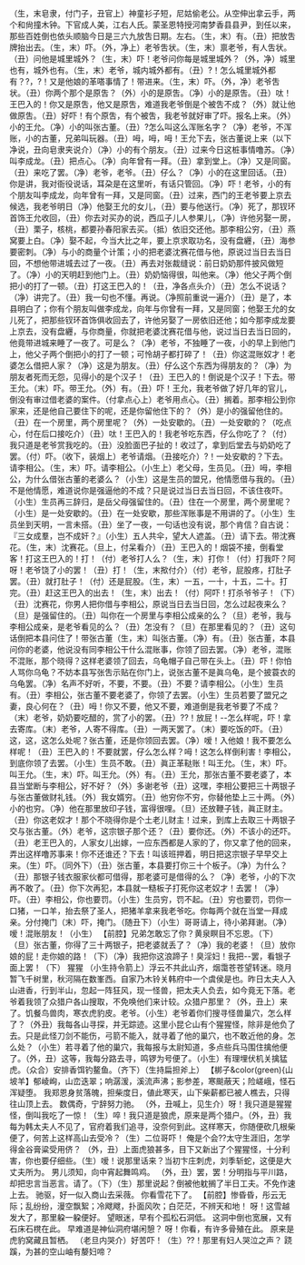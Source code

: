<!-- { "loadSidebar": true } -->
（生，末皂隶，付门子，丑官上）神童衫子短，尼姑偷老公。从空伸出拿云手，两个和尙撞木钟。下官成人美，江右人氏。蒙圣恩特授河南梦香县县尹，到任以来，那些百姓倒也依头顺脑今日是三六九放吿日期。左右。（生，末）有。（丑）把放吿牌抬出去。（生，末）吓。（外，净上）老爷吿状。（生，末）禀老爷，有人吿状。（丑）问他是城里城外？（生，末）吓！老爷问你每是城里城外？（外，净）城里也有，城外也有。（生，末）老爷，城内城外都有。（丑）?！怎么城里城外都有？?，?！又是他娘的革嗒事情了！带进来。（生，末）吓。（外，净）老爷吿状。（丑）你两个那个是原吿？（外）小的是原吿。（净）小的是原吿。（丑）呔！王巴入的！你又是原吿，他又是原吿，难道我老爷倒是个被吿不成？（外）就让他做原吿。（丑）好吓！有个原吿，有个被吿，我老爷就好审了吓。报名上来。（外）小的王允。（净）小的叫张古董。（丑）?怎么叫这么浑账名字？（净）老爷，不浑账，小的古董，兄弟叫玩器。（丑）呣，呣，呣！王允下去，张古董说上来（以下净说，丑向皂隶夹说介）（净）小的有个朋友。（丑）过来今日这桩事情噜苏。（净）叫李成龙。（丑）把点心。（净）向年曾有一拜。（丑）拿到堂上。（净）又是同窗。（丑）来吃了罢。（净）老爷，老爷。（丑）仔么？（净）小的在这里回话。（丑）你是讲，我对衙役说话，耳朶是在这里听，有话只管回。（净）吓！老爷，小的有个朋友叫李成龙，向年曾有一拜，又是同窗。（丑）过来，西门的王老爷要上京去候选，我老爷明日（净）他娶王允的女儿，（丑）要与他送行。（净）死了，那钗环首饰王允收回，（丑）你去对买办的说，西瓜子儿人参果儿，（净）许他另娶一房，（丑）栗子，核桃，都要孙春阳家去买。（抵）依旧交还他。那李相公穷，（丑）燕窝要上白。（净）娶不起，今当大比之年，要上京求取功名，没有盘纒，（丑）海参要密刺。（净）与小的商量个计策；小的把老婆沈赛花借与他，原说过当日去当日回，不想他带进城去过了一夜。（丑）再去对张裁缝说：前日奶奶那件披风做短了。（净）小的天明赶到他门上。（丑）奶奶恼得很，叫他来。（净）他父子两个倒把小的打了一顿。（丑）打这王巴入的！（丑，净各点头介）（丑）怎么不说话？（净）讲完了。（丑）我一句也不懂。再说。（净照前重说一遍介）（丑）是了，本县明白了；你有个朋友叫做李成龙，向年与你曾有一拜，又是同窗；他娶王允的女儿死了，把那些钗环首饰俱收回去了，许他另娶了一房依旧还他；如今那李成龙要上京去，没有盘纒，与你商量，你就把老婆沈赛花借与他，说过当日去当日回的，他竟带进城来睡了一夜了。可是么？（净）老爷，不独睡了一夜，小的早上到他门上，他父子两个倒把小的打了一顿；可怜胡子都打碎了！（丑）你这混账奴才！老婆怎么借把人家？（净）这是为朋友。（丑）仔么这个东西为得朋友的？（净）为朋友者死而无怨，见得小的是个汉子！（丑）王巴入的！倒说是个汉子！下去。带王允。（末）吓。带王允。（外）有。（丑）吓！王允，我老爷做了好几年的官儿，倒没有审过借老婆的案件。（付拿点心上）老爷用点心。（丑）搁着。那李相公到你家来，还是他自己要住下的呢，还是你留他住下的？（外）是小的强留他住的。（丑）在一个房里，两个房里呢？（外）一处安歇的。（丑）一处安歇的？（吃点心，付在后口接吃介）（丑）呔！王巴入的！我老爷吃东西，仔么你吃了？（付）我只道是老爷赏我吃的。（丑）没脸面巴子扯的！收过了，拿到后堂去与奶奶吃了罢。（付）吓。（收下，装烟上）老爷请烟。（丑接吃介）?！一处安歇的？下去。请李相公。（生，末）吓。请李相公。（小生上）老父母，生员见。（丑）呣，李相公，为什么借张古董的老婆么？（小生）这是生员的盟兄，他情愿借与我的。（丑）不是他情愿，难道说你是强逼他的不成？只是说过当日去当日回，不该住夜吓。（小生）生员再三辞归，是岳父母强留住的。（丑）住在一个房里，两个房里呢？（小生）是一处安歇的。（丑）在一处安歇，那些浑账事是不用讲的了。（小生）生员坐到天明，一言未搭。（丑）坐了一夜，一句话也没有说，那个肯信？自古说：『三女成羣，岂不成奸？』（小生）五人共伞，望大人遮盖。（丑）请下去。带沈赛花。（生，末）沈赛花。（旦上，付呆看介）（丑）王巴入的！烟袋不接，倒看堂客！打这王巴入的！打！（付）老爷打人么？（生，末）打你！（付）打我吓？阿呀！老爷饶了小的罢！（丑）打！（生，末揿付介）（付）老爷，屁股疼，打肚子罢。（丑）就打肚子！（付）还是屁股。（生，末）一五，一十，十五，二十。打完。（丑）赶这王巴入的出去！（生，末）出去！（付）阿吓！打杀爷爷子！（下）（丑）沈赛花，你男人把你借与李相公，原说当日去当日回，怎么过起夜来么？（旦）是强留住的。（丑）叫你在一个房里与李相公成亲的么？（旦）老爷，我与李相公成亲，是老爷看见的么？（丑）怎没有？（旦）在那里看见的？（丑）这句话倒把本县问住了！带张古董（生，末）叫张古董。（净）有。（丑）张古董，本县问你的老婆，他说没有同李相公干什么混账事，你领了回去罢。（净）老爷，混账不混账，那个晓得？这样老婆领了回去，乌龟帽子自己带在头上。（丑）吓！你怕人骂你乌龟？不妨本县写张吿示贴在你门上，说张古董不是眞乌龟，是个披蓑衣的乌龟罢。（净）名声不好听，不要，不要。（丑）不要？请李相公。（小生）生员有。（丑）李相公，张古董不要老婆了，你领了去罢。（小生）生员若要了盟兄之妻，良心何在？（丑）呣！你又不要，他又不要，难道倒是我老爷要了不成？（末）老爷，奶奶要吃醋的，赏了小的罢。（丑）??！放屁！--怎么样呢，吓！拿去寄库。（末）老爷，人寄不得库。（丑）一两天罢了。（末）要吃饭的吓。（丑）这，这，这怎么处呢？张古董，还是你领回去罢。（净）嗳！入他娘！我不要怎么样呢！（丑）王巴入的！不要就罢，仔么怎么样？呣！这怎么样倒利害！李相公，到底你领了去罢。（小生）生员不敢。（丑）眞正革鞑账！叫王允。（生，末）吓。叫王允。（生，末）吓。叫王允。（外）有。（丑）王允，那张古董不要老婆了，本县当堂断与李相公，好不好？（外）多谢老爷（丑）这嘿，李相公要把三十两银子与张古董做财礼钱。（外）我女婿穷。（丑）他穷你不穷，你替他垫上三十两。（外）小的也穷。（净）他在那里放印子钱，富得很哩。（旦）还放鞭子钱，眞正财主。（丑）你这老奴才！那个不晓得你是个土老儿财主！过来，到库上去取三十两银子交与张古董。（外）老爷，这宗银子那个还？（丑）要你还。（外）不该小的还吓。（丑）老王巴入的，人家女儿出嫁，一应东西都是人家的了，你又拿了他的回来，弄出这样噜苏事来！你不还谁还？下去！叫该班押着，明日把这宗银子早早交上来。（生）吓。（同外下）（丑）张古董，本县要打你三十个板子。（净）为什么？（丑）那银子钱衣服家伙都可借得，那老婆可是借得的么？（净）老爷，小的下次再不敢了。（丑）你下次再犯，本县就一糙板子打死你这老奴才！去罢！（净）吓。（丑）李相公，你也要罚。（小生）生员穷，罚不起。（丑）穷也要罚，罚你一口猪，一口羊，抬去祭了圣人，把猪羊拿来我老爷吃。你每两个就在当堂一拜成亲。分付掩门（末）吓，掩门。（随丑下）（小生）哥哥请上，待小弟拜谢。（净）嗳！混账朋友！（小生）
【前腔】兄弟怎敢忘了你？黄泉瞑目不忘恩。（下）
（旦）张古董，你得了三十两银子，把老婆就丢了？（净）我的老婆！（旦）放你娘的屁！走你娘的路！（下）（净）我把你这浪蹄子！臭淫妇！我把--罢，看银子面上罢！（下）
猩猩
（小生持令箭上）浮云不共此山齐，烟霭苍苍望转迷。晓月暂飞千树里，秋河隔在数峯西。自家乃木铃关韩府中一个虞侯是也。昨日太夫人入山进香，行到半山，忽起一阵狂风，现一怪兽，把太夫人负去，如今竟无下落。老爷着我领了众猎户各山搜取，不免唤他们来计较。众猎户那里？（外，丑上）来了。饥餐鸟兽肉，寒衣虎豹皮。老爷。（小生）老爷着你们搜寻怪兽巢穴，怎么样了？（外丑）我每各山寻探，并无踪迹。这里小昆仑山有个猩猩怪，除非是他负了去。只是此怪刀剑不能伤，弓箭不能入，就寻着了他的巢穴，也不敢近他的身。怎么处？（小生）若寻着了他的巢穴，我每报与太尉知道，多点些兵马围住擒他便了。（外，丑）这等，我每分路去寻，鸣锣为号便了。（小生）有理埋伏机关擒猛虎。（众合）安排香饵钓鳌鱼。（齐下）（生持扁担斧上）
【梆子&color(green){山坡羊】郁崚峋，山峦迭翠；响潺湲，溪流声沸；影参差，寒颷蔽天；险嵯峨，怪石浑疑堕。
我郑恩身贫落魄，担柴度日，値此寒天，山下柴薪都已被人樵去，只得往山顶上去。
数偶奇，宁辞努力驰。
（外，丑喊上，见生介）呀！我只道是猩猩怪，倒叫我吃了一惊！（生）啐！我只道是狼虎，原来是两个猎户。（外，丑）我每为韩太夫人不见了，官府着我们追寻，没奈何到此。这样寒天，你随便砍几根柴便了，何苦上这样高山去受冷？（生）二位哥吓！
俺是个会??太守生涯旧，怎学得金谷膏粱受用侪？
（外，丑）上面虎狼甚多，目下又新出了个猩猩怪，十分利害，你也要仔细些。（生）嗳！说那里话来？当初卞庄刺虎，刘季斩蛇，这便是大丈夫所为。
男儿须知，向中宵起舞鸣鸡。
（外，丑）罢，罢！分明指与平川路，却把忠言当恶言。请了。（下）（生）那里说起？倒被他躭搁了半日工夫。不免作速上去。
驰驱，好一似入商山去采薇。
你看雪花下了。
【前腔】惨昏昏，彤云无际；乱纷纷，漫空飘絮；冷飕飕，扑面风吹；白茫茫，不辨天和地！
呀！这雪越发大了，那里躱一躱便好。
望眼迷，早有个孤松石洞低。
这洞中倒也宽展，又有石床石櫈在此。
早难道是神仙洞府堪闲憩？
呀！你看，有许多骨殖在此。
原来是虎豹窝藏且暂栖。
（老旦内哭介）好苦吓！（生）??！那里有妇人哭泣之声？
跷蹊，为甚的空山岫有嫠妇啼？
